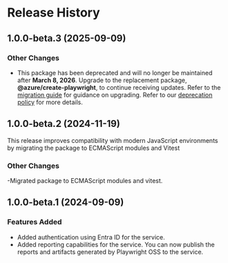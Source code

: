 # Release History

## 1.0.0-beta.3 (2025-09-09)

### Other Changes

- This package has been deprecated and will no longer be maintained after **March 8, 2026**. Upgrade to the replacement package, **@azure/create-playwright**, to continue receiving updates. Refer to the [migration guide](https://aka.ms/mpt/migration-guidance) for guidance on upgrading. Refer to our [deprecation policy](https://azure.github.io/azure-sdk/policies_support.html) for more details.

## 1.0.0-beta.2 (2024-11-19)

This release improves compatibility with modern JavaScript environments by migrating the package to ECMAScript modules and Vitest

### Other Changes

-Migrated package to ECMAScript modules and vitest.

## 1.0.0-beta.1 (2024-09-09)

### Features Added

- Added authentication using Entra ID for the service.
- Added reporting capabilities for the service. You can now publish the reports and artifacts generated by Playwright OSS to the service.
